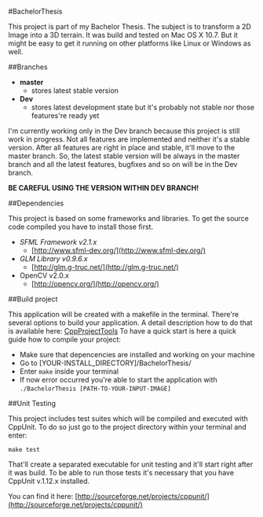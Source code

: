 #BachelorThesis

This project is part of my Bachelor Thesis. The subject is to transform a 2D Image into a 3D terrain.
It was build and tested on Mac OS X 10.7. But it might be easy to get it running on other platforms like Linux or Windows as well. 

##Branches

* **master** 
	* stores latest stable version
* **Dev**
	* stores latest development state but it's probably not stable nor those features're ready yet

I'm currently working only in the Dev branch because this project is still work in progress.
Not all features are implemented and neither it's a stable version. After all features are right in place
and stable, it'll move to the master branch. So, the latest stable version will be always in the master
branch and all the latest features, bugfixes and so on will be in the Dev branch. 

**BE CAREFUL USING THE VERSION WITHIN DEV BRANCH!**

##Dependencies

This project is based on some frameworks and libraries. To get the source code compiled you have to install
those first. 

* *SFML Framework v2.1.x*
	* [http://www.sfml-dev.org/](http://www.sfml-dev.org/)
* *GLM Library v0.9.6.x* 
	* [http://glm.g-truc.net/](http://glm.g-truc.net/)
* OpenCV v2.0.x
	* [http://opencv.org/](http://opencv.org/)

##Build project

This application will be created with a makefile in the terminal. There're several options to build your application.
A detail description how to do that is available here: [CppProjectTools](https://github.com/AndySmile/CppProjectTools#options)
To have a quick start is here a quick guide how to compile your project:

* Make sure that depencencies are installed and working on your machine
* Go to [YOUR-INSTALL_DIRECTORY]/BachelorThesis/
* Enter `make` inside your terminal
* If now error occurred you're able to start the application with `./BachelorThesis [PATH-TO-YOUR-INPUT-IMAGE]`

##Unit Testing

This project includes test suites which will be compiled and executed with CppUnit. To do so just go to the
project directory within your terminal and enter:

	make test

That'll create a separated executable for unit testing and it'll start right after it was build. To be able to
run those tests it's necessary that you have CppUnit v.1.12.x installed.

You can find it here: [http://sourceforge.net/projects/cppunit/](http://sourceforge.net/projects/cppunit/)